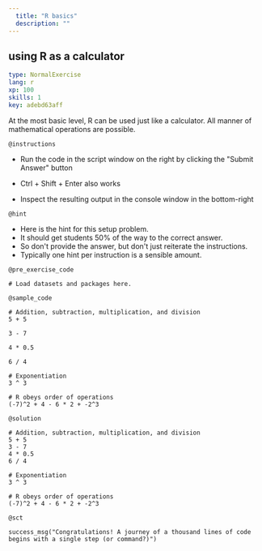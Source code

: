 ```yaml
---
  title: "R basics"
  description: ""
---
```


## using R as a calculator

```yaml
type: NormalExercise 
lang: r
xp: 100 
skills: 1
key: adebd63aff   
```


At the most basic level, R can be used just like a calculator.  All manner of mathematical operations are possible.


`@instructions`
- Run the code in the script window on the right by clicking the "Submit Answer" button 
- Ctrl + Shift + Enter also works

- Inspect the resulting output in the console window in the bottom-right

`@hint`
- Here is the hint for this setup problem. 
- It should get students 50% of the way to the correct answer.
- So don't provide the answer, but don't just reiterate the instructions.
- Typically one hint per instruction is a sensible amount.

`@pre_exercise_code`

```{r}
# Load datasets and packages here.
```

`@sample_code`

```{r}
# Addition, subtraction, multiplication, and division
5 + 5

3 - 7

4 * 0.5

6 / 4

# Exponentiation
3 ^ 3

# R obeys order of operations
(-7)^2 + 4 - 6 * 2 + -2^3
```

`@solution`

```{r}
# Addition, subtraction, multiplication, and division
5 + 5
3 - 7
4 * 0.5
6 / 4

# Exponentiation
3 ^ 3

# R obeys order of operations
(-7)^2 + 4 - 6 * 2 + -2^3
```

`@sct`

```{r}
success_msg("Congratulations! A journey of a thousand lines of code begins with a single step (or command?)")
```

